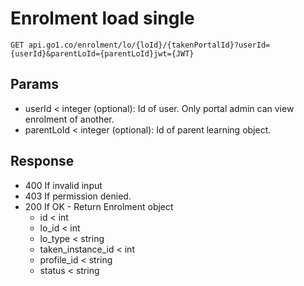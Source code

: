 Enrolment load single
====
  ```
  GET api.go1.co/enrolment/lo/{loId}/{takenPortalId}?userId={userId}&parentLoId={parentLoId}jwt={JWT}
  ```
## Params

- userId < integer (optional): Id of user. Only portal admin can view enrolment of another.
- parentLoId < integer (optional): Id of parent learning object.

## Response

- 400 If invalid input
- 403 If permission denied.
- 200 If OK - Return Enrolment object
    - id < int
    - lo_id < int
    - lo_type < string
    - taken_instance_id < int
    - profile_id < string
    - status < string
